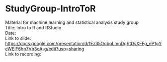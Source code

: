 # StudyGroup-IntroToR
Material for machine learning and statistical analysis study group  
Title: Intro to R and RStudio  
Date:  
Link to slide: https://docs.google.com/presentation/d/1Ez35OdbpLmnDgRtDsXFFg_eP1gYeWEIF6hp7Vb3oA-g/edit?usp=sharing   
Link to recording:  
